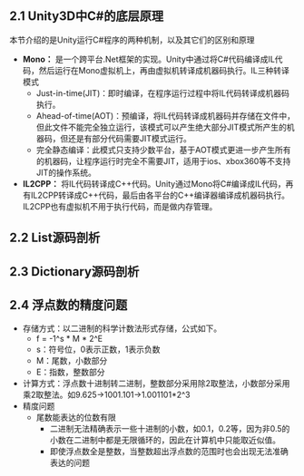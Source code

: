## 2.1 Unity3D中C#的底层原理
本节介绍的是Unity运行C#程序的两种机制，以及其它们的区别和原理
- **Mono：** 是一个跨平台.Net框架的实现。Unity中通过将C#代码编译成IL代码，然后运行在Mono虚拟机上，再由虚拟机转译成机器码执行。IL三种转译模式
  - Just-in-time(JIT)：即时编译，在程序运行过程中将IL代码转译成机器码执行。
  - Ahead-of-time(AOT)：预编译，将IL代码转译成机器码并存储在文件中，但此文件不能完全独立运行，该模式可以产生绝大部分JIT模式所产生的机器码，但还是有部分代码需要JIT模式运行。
  - 完全静态编译：此模式只支持少数平台，基于AOT模式更进一步产生所有的机器码，让程序运行时完全不需要JIT，适用于ios、xbox360等不支持JIT的操作系统。
- **IL2CPP：** 将IL代码转译成C++代码。Unity通过Mono将C#编译成IL代码，再有IL2CPP转译成C++代码，最后由各平台的C++编译器编译成机器码执行。IL2CPP也有虚拟机不用于执行代码，而是做内存管理。
## 2.2 List源码剖析
## 2.3 Dictionary源码剖析
## 2.4 浮点数的精度问题
- 存储方式：以二进制的科学计数法形式存储，公式如下。
  - f = -1^s * M * 2^E
  - s：符号位，0表示正数，1表示负数
  - M：尾数，小数部分
  - E：指数，整数部分
- 计算方式：浮点数十进制转二进制，整数部分采用除2取整法，小数部分采用乘2取整法。如9.625->1001.101->1.001101*2^3
- 精度问题
  - 尾数能表达的位数有限
    - 二进制无法精确表示一些十进制的小数，如0.1，0.2等，因为非0.5的小数在二进制中都是无限循环的，因此在计算机中只能取近似值。
    - 即使浮点数全是整数，当整数超出浮点数的范围时也会出现无法准确表达的问题